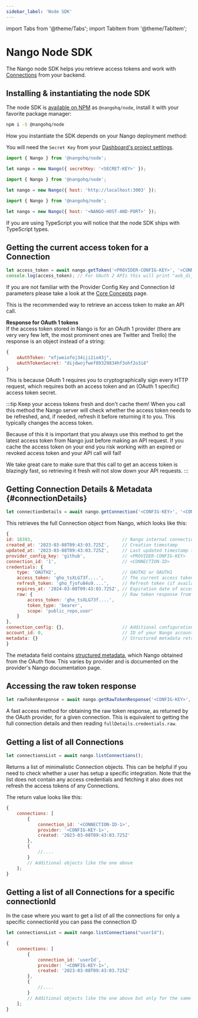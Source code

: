 ```yaml
---
sidebar_label: 'Node SDK'
---
```


import Tabs from '@theme/Tabs';
import TabItem from '@theme/TabItem';

# Nango Node SDK

The Nango node SDK helps you retrieve access tokens and work with [Connections](reference/core-concepts.md#connections) from your backend.

## Installing & instantiating the node SDK

The node SDK is [available on NPM](https://www.npmjs.com/package/@nangohq/node) as `@nangohq/node`, install it with your favorite package manager:

```bash
npm i -S @nangohq/node
```

How you instantiate the SDK depends on your Nango deployment method:
<Tabs groupId="deployment" queryString>
<TabItem value="cloud" label="Nango Cloud">

You will need the `Secret Key` from your [Dashboard's project settings](https://app.nango.dev/project-settings).

```js
import { Nango } from '@nangohq/node';

let nango = new Nango({ secretKey: '<SECRET-KEY>' });
```

  </TabItem>
  <TabItem value="localhost" label="Localhost">

```js
import { Nango } from '@nangohq/node';

let nango = new Nango({ host: 'http://localhost:3003' });
```

  </TabItem>
  <TabItem value="self-hosted" label="Self-hosted">

```js
import { Nango } from '@nangohq/node';

let nango = new Nango({ host: '<NANGO-HOST-AND-PORT>' });
```

  </TabItem>
</Tabs>

If you are using TypeScript you will notice that the node SDK ships with TypeScript types.

## Getting the current access token for a Connection

```ts
let access_token = await nango.getToken('<PROVIDER-CONFIG-KEY>', '<CONNECTION-ID>');
console.log(access_token); // For OAuth 2 APIs this will print "axb_dijifoweif32qwij923jfo3" or similar
```

If you are not familiar with the Provider Config Key and Connection Id parameters please take a look at the [Core Concepts](reference/core-concepts.md) page.

This is the recommended way to retrieve an access token to make an API call.

**Response for OAuth 1 tokens**  
If the access token stored in Nango is for an OAuth 1 provider (there are very very few left, the most prominent ones are Twitter and Trello) the response is an object instead of a string:

```js
{
    oAuthToken: "efjweiofoj34iji2io43j",
    oAuthTokenSecret: "dijdwojfwef89329834hf3ohf2o3i8"
}
```

This is because OAuth 1 requires you to cryptographically sign every HTTP request, which requires both an access token and an (OAuth 1 specific) access token secret.

:::tip Keep your access tokens fresh and don't cache them!
When you call this method the Nango server will check whether the access token needs to be refreshed, and, if needed, refresh it before returning it to you. This typically changes the access token.

Because of this it is important that you always use this method to get the latest access token from Nango just before making an API request. If you cache the access token on your end you risk working with an expired or revoked access token and your API call will fail!

We take great care to make sure that this call to get an access token is blazingly fast, so retrieving it fresh will not slow down your API requests.
:::

## Getting Connection Details & Metadata {#connectionDetails}

```js
let connectionDetails = await nango.getConnection('<CONFIG-KEY>', '<CONNECTION-ID>');
```

This retrieves the full Connection object from Nango, which looks like this:

```js
{
id: 18393,                                  // Nango internal connection id
created_at: '2023-03-08T09:43:03.725Z',     // Creation timestamp
updated_at: '2023-03-08T09:43:03.725Z',     // Last updated timestamp (e.g. last token refresh)
provider_config_key: 'github',              // <PROVIDER-CONFIG-KEY>
connection_id: '1',                         // <CONNECTION-ID>
credentials: {
    type: 'OAUTH2',                         // OAUTH2 or OAUTH1
    access_token: 'gho_tsXLG73f....',       // The current access token (refreshed if needed)
    refresh_token: 'gho_fjofu84u9....',     // Refresh token (if available, otherwise missing)
    expires_at: '2024-03-08T09:43:03.725Z', // Expiration date of access token (only if refresh token is present, otherwise missing)
    raw: {                                  // Raw token response from the OAuth provider: Contents vary!
        access_token: 'gho_tsXLG73f....',
        token_type: 'bearer',
        scope: 'public_repo,user'
    }
},
connection_config: {},                      // Additional configuration, see Frontend SDK reference
account_id: 0,                              // ID of your Nango account (Nango Cloud only)
metadata: {}                                // Structured metadata retrieved by Nango
}
```

The metadata field contains [structured metadata](reference/core-concepts.md#metadata), which Nango obtained from the OAuth flow. This varies by provider and is documented on the provider's Nango documentation page.

## Accessing the raw token response

```js
let rawTokenResponse = await nango.getRawTokenResponse('<CONFIG-KEY>', '<CONNECTION-ID>');
```

A fast access method for obtaining the raw token response, as returned by the OAuth provider, for a given connection. This is equivalent to getting the full connection details and then reading `fullDetails.credentials.raw`.

## Getting a list of all Connections

```js
let connectionsList = await nango.listConnections();
```

Returns a list of minimalistic Connection objects. This can be helpful if you need to check whether a user has setup a specific integration. Note that the list does not contain any access credentials and fetching it also does not refresh the access tokens of any Connections.

The return value looks like this:

```js
{
    connections: [
        {
            connection_id: '<CONNECTION-ID-1>',
            provider: '<CONFIG-KEY-1>',
            created: '2023-03-08T09:43:03.725Z'
        },
        {
            //....
        }
        // Additional objects like the one above
    ];
}
```

## Getting a list of all Connections for a specific connectionId

In the case where you want to get a list of all the connections for only a specific connectionId you can pass the connection ID
```js
let connectionsList = await nango.listConnections("userId");
```

```js
{
    connections: [
        {
            connection_id: 'userId',
            provider: '<CONFIG-KEY-1>',
            created: '2023-03-08T09:43:03.725Z'
        },
        {
            //....
        }
        // Additional objects like the one above but only for the same connection Id
    ];
}
```
